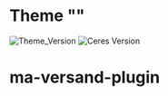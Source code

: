 # Theme ""

![Theme_Version](https://img.shields.io/badge/Theme_Version-1.0.0-green) ![Ceres Version](https://img.shields.io/badge/Ceres_Version-~.0.0-blue)
# ma-versand-plugin
